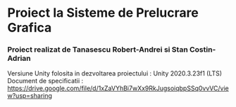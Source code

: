 # Proiect la Sisteme de Prelucrare Grafica
### Proiect realizat de Tanasescu Robert-Andrei si Stan Costin-Adrian
Versiune Unity folosita in dezvoltarea proiectului : Unity 2020.3.23f1 (LTS) 
Document de specificatii : https://drive.google.com/file/d/1xZaVYhBi7wXx9RkJugsoiqbpSSq0vvVC/view?usp=sharing

